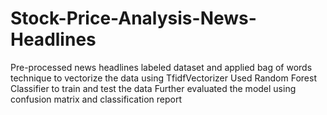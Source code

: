 # Stock-Price-Analysis-News-Headlines

Pre-processed news headlines labeled dataset and applied bag of words technique to vectorize the data using TfidfVectorizer
Used Random Forest Classifier to train and test the data
Further evaluated the model using confusion matrix and classification report
